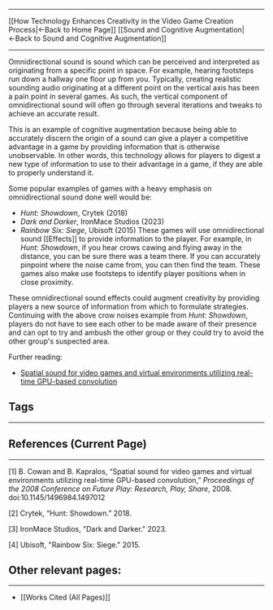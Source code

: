___
[[How Technology Enhances Creativity in the Video Game Creation Process|←Back to Home Page]]
[[Sound and Cognitive Augmentation|←Back to Sound and Cognitive Augmentation]]
____

Omnidirectional sound is sound which can be perceived and interpreted as originating from a specific point in space. For example, hearing footsteps run down a hallway one floor up from you. Typically, creating realistic sounding audio originating at a different point on the vertical axis has been a pain point in several games. As such, the vertical component of omnidirectional sound will often go through several iterations and tweaks to achieve an accurate result. 

This is an example of cognitive augmentation because being able to accurately discern the origin of a sound can give a player a competitive advantage in a game by providing information that is otherwise unobservable. In other words, this technology allows for players to digest a new type of information to use to their advantage in a game, if they are able to properly understand it. 

Some popular examples of games with a heavy emphasis on omnidirectional sound done well would be:
- *Hunt: Showdown*, Crytek (2018)
- *Dark and Darker*, IronMace Studios (2023)
- *Rainbow Six: Siege*, Ubisoft (2015)
These games will use omnidirectional sound [[Effects]] to provide information to the player. For example, in *Hunt: Showdown*, if you hear crows cawing and flying away in the distance, you can be sure there was a team there. If you can accurately pinpoint where the noise came from, you can then find the team. These games also make use footsteps to identify player positions when in close proximity. 

These omnidirectional sound effects could augment creativity by providing players a new source of information from which to formulate strategies. Continuing with the above crow noises example from *Hunt: Showdown*, players do not have to see each other to be made aware of their presence and can opt to try and ambush the other group or they could try to avoid the other group's suspected area. 

Further reading:
- [Spatial sound for video games and virtual environments utilizing real-time GPU-based convolution](https://dl.acm.org/doi/abs/10.1145/1496984.1497012?casa_token=2NztE0RwrsUAAAAA:VpL74kCzVKDNv6MEFGUWRPZ8-XZVVvGazXWYXwvszE5DRq21yiNtPGy8VFECfJnXUGZ8zyPysXKbWQ)

## Tags
_____

## References (Current Page)
____
\[1] B. Cowan and B. Kapralos, “Spatial sound for video games and virtual environments utilizing real-time GPU-based convolution,” _Proceedings of the 2008 Conference on Future Play: Research, Play, Share_, 2008. doi:10.1145/1496984.1497012

\[2] Crytek, “Hunt: Showdown.” 2018.

\[3] IronMace Studios, "Dark and Darker." 2023.

\[4] Ubisoft, "Rainbow Six: Siege." 2015.

## Other relevant pages:
_____
- [[Works Cited (All Pages)]] 